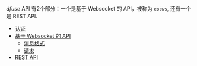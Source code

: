 _dfuse_ API 有2个部分：一个是基于 Websocket 的 API，被称为 `eosws`,
还有一个是 REST API.

  * [认证](#authentication)
  * [基于 Websocket 的 API](#websockets-based-api)
    * [消息格式](#messages-format)
    * [请求](#ws-requests)
  * [REST API](#rest-api)
